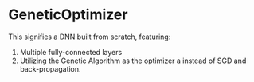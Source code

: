 # GeneticOptimizer
This signifies a DNN built from scratch, featuring:
1. Multiple fully-connected layers
2. Utilizing the Genetic Algorithm as the optimizer a instead of SGD and back-propagation.
